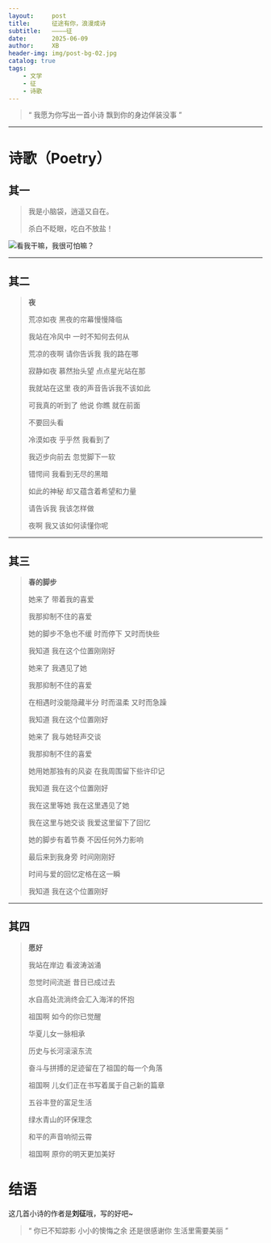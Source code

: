 ```yaml
---
layout:     post
title:      征途有你，浪漫成诗
subtitle:   ————征
date:       2025-06-09
author:     XB
header-img: img/post-bg-02.jpg
catalog: true
tags:
    - 文学
    - 征
    - 诗歌
---
```


> “ 我愿为你写出一首小诗
> 飘到你的身边佯装没事 ”

---

# 诗歌（Poetry）

## 其一

> 我是小脑袋，逍遥又自在。
>
> 杀白不眨眼，吃白不放盐！

![看我干嘛，我很可怕嘛？](https://tuchuang.zhangqingjun.xyz/picture/xiaonaodai-fierce.jpg)

---

## 其二

> **夜**<br>
>
> 
> 
> 荒凉如夜  黑夜的帘幕慢慢降临
> 
> 我站在冷风中  一时不知何去何从
> 
> 荒凉的夜啊  请你告诉我  我的路在哪
>
> 
>
> 寂静如夜  慕然抬头望  点点星光站在那
> 
> 我就站在这里  夜的声音告诉我不该如此
> 
> 可我真的听到了  他说  你瞧  就在前面
> 
> 不要回头看
>
> 
>
> 冷漠如夜  乎乎然  我看到了
> 
> 我迈步向前去  忽觉脚下一软
> 
> 错愕间  我看到无尽的黑暗
> 
> 如此的神秘  却又蕴含着希望和力量
> 
> 请告诉我  我该怎样做
>
> 
> 
> 夜啊  我又该如何读懂你呢

---

## 其三

> **春的脚步**
>
> 
> 
> 她来了  带着我的喜爱
> 
> 我那抑制不住的喜爱
> 
> 她的脚步不急也不缓  时而停下  又时而快些
> 
> 我知道  我在这个位置刚刚好
> 
> 
> 
> 她来了  我遇见了她
> 
> 我那抑制不住的喜爱
> 
> 在相遇时没能隐藏半分  时而温柔  又时而急躁
> 
> 我知道  我在这个位置刚好
> 
> 
> 
> 她来了  我与她轻声交谈
> 
> 我那抑制不住的喜爱
> 
> 她用她那独有的风姿  在我周围留下些许印记
> 
> 我知道  我在这个位置刚好
> 
> 
> 
> 我在这里等她  我在这里遇见了她
> 
> 我在这里与她交谈  我爱这里留下了回忆
> 
> 她的脚步有着节奏  不因任何外力影响
> 
> 最后来到我身旁  时间刚刚好
> 
> 时间与爱的回忆定格在这一瞬
> 
> 我知道 我在这个位置刚好

---

## 其四

> **愿好**
>
> 我站在岸边  看波涛汹涌
>
> 忽觉时间流逝  昔日已成过去
>
> 水自高处流淌终会汇入海洋的怀抱
>
> 祖国啊  如今的你已觉醒
>
> 华夏儿女一脉相承
>
> 历史与长河滚滚东流
>
> 奋斗与拼搏的足迹留在了祖国的每一个角落
>
> 祖国啊  儿女们正在书写着属于自己新的篇章
>
> 五谷丰登的富足生活
>
> 绿水青山的环保理念
>
> 和平的声音响彻云霄
>
> 祖国啊 原你的明天更加美好

# 结语

这几首小诗的作者是**刘征**哦，写的好吧~

> “ 你已不知踪影 小小的懊悔之余
> 还是很感谢你 生活里需要美丽 ”
